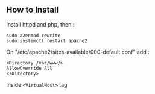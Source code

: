 ## How to Install
Install httpd and php, then :

```
sudo a2enmod rewrite
sudo systemctl restart apache2
```

On "/etc/apache2/sites-available/000-default.conf" add :
```
<Directory /var/www/>
AllowOverride All
</Directory>
```
Inside `<VirtualHost>` tag
